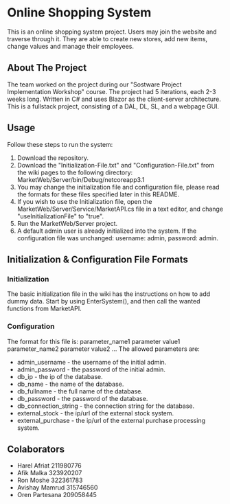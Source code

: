 # Online Shopping System
This is an online shopping system project. Users may join the website and traverse through it.
They are able to create new stores, add new items, change values and manage their employees.

## About The Project
The team worked on the project during our "Sostware Project Implementation Workshop" course.
The project had 5 iterations, each 2-3 weeks long. Written in C# and uses Blazor as the client-server architecture.
This is a fullstack project, consisting of a DAL, DL, SL, and a webpage GUI.

## Usage
Follow these steps to run the system:

1. Download the repository.
2. Download the "Initialization-File.txt" and "Configuration-File.txt" from the wiki pages to the following directory:
   MarketWeb/Server/bin/Debug/netcoreapp3.1
4. You may change the initialization file and configuration file, please read the formats for these files specified later in this README. 
5. If you wish to use the Initialization file, open the MarketWeb/Server/Service/MarketAPI.cs file in a text editor, and change "useInitializationFile" to "true".
6. Run the MarketWeb/Server project.
7. A default admin user is already initialized into the system. If the configuration file was unchanged: username: admin, password: admin.

## Initialization & Configuration File Formats
### Initialization
The basic initialization file in the wiki has the instructions on how to add dummy data.
Start by using EnterSystem(), and then call the wanted functions from MarketAPI.
### Configuration
The format for this file is:
parameter_name1 parameter value1
parameter_name2 parameter value2
...
The allowed parameters are:
* admin_username - the username of the initial admin.
* admin_password - the password of the initial admin.
* db_ip - the ip of the database.
* db_name - the name of the database.
* db_fullname - the full name of the database.
* db_password - the password of the database.
* db_connection_string - the connection string for the database.
* external_stock - the ip/url of the external stock system.
* external_purchase - the ip/url of the external purchase processing system.

## Colaborators
- Harel Afriat 211980776
- Afik Malka 323920207
- Ron Moshe 322361783
- Avishay Mamrud 315746560
- Oren Partesana 209058445
